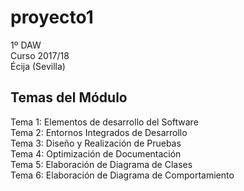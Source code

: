 # proyecto1
1º DAW  
Curso 2017/18  
Écija (Sevilla)  


## Temas del Módulo


Tema 1: Elementos de desarrollo del Software  
Tema 2: Entornos Integrados de Desarrollo  
Tema 3: Diseño y Realización de Pruebas  
Tema 4: Optimización de Documentación  
Tema 5: Elaboración de Diagrama de Clases  
Tema 6: Elaboración de Diagrama de Comportamiento  
